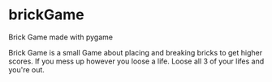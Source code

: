 # brickGame
Brick Game made with pygame



Brick Game is a small Game about placing and breaking bricks to get higher scores. If you mess up however you loose a life. Loose all 3 of your lifes and you're out.
